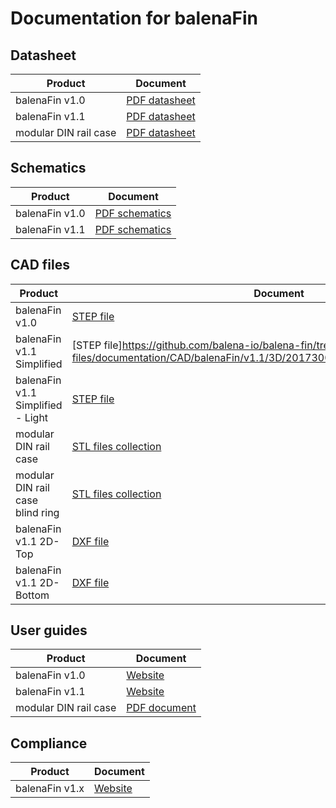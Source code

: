 # Documentation for balenaFin

## Datasheet

| **Product** |  Document
| --- | --- |
| balenaFin v1.0 | [PDF datasheet](https://github.com/balena-io/balena-fin/raw/master/documentation/PDF/balenaFin/v1.0/datasheet/datasheet.pdf) |
| balenaFin v1.1 | [PDF datasheet](https://github.com/balena-io/balena-fin/raw/master/documentation/PDF/balenaFin/v1.1/datasheet/datasheet.pdf) |
| modular DIN rail case | [PDF datasheet](https://github.com/balena-io/balena-fin/raw/master/documentation/PDF/accesories/modular_DIN_rail_case/datasheet/datasheet.pdf) |

## Schematics

| **Product** |  Document
| --- | --- |
| balenaFin v1.0 | [PDF schematics](https://github.com/balena-io/balena-fin/raw/master/documentation/PDF/balenaFin/v1.0/schematics/20173009_V8_schematics.pdf) |
| balenaFin v1.1 | [PDF schematics](https://github.com/balena-io/balena-fin/raw/master/documentation/PDF/balenaFin/v1.1/schematics/20173009_balena-fin_v10.pdf) |

## CAD files

| **Product** |  Document
| --- | --- |
| balenaFin v1.0 | [STEP file](https://github.com/balena-io/balena-fin/raw/master/documentation/CAD/balenaFin/v1.0/20173009_BALENA-FIN_V1.0_LIGHT.stp) |
| balenaFin v1.1 Simplified| [STEP file]https://github.com/balena-io/balena-fin/tree/Add-.dxf-files/documentation/CAD/balenaFin/v1.1/3D/20173009_balenaFin_V1.1_simplified.stp) |
| balenaFin v1.1 Simplified - Light| [STEP file](https://github.com/balena-io/balena-fin/tree/Add-.dxf-files/documentation/CAD/balenaFin/v1.1/3D/20173009_balenaFin_V1.1_simplified_light.stp) |
| modular DIN rail case | [STL files collection](https://github.com/balena-io/balena-fin/raw/master/documentation/CAD/accesories/modular_DIN_rail_case/v2.zip) |
| modular DIN rail case blind ring | [STL files collection](https://github.com/balena-io/balena-fin/raw/master/documentation/CAD/accesories/modular_DIN_rail_case/blind-ring.zip) |
| balenaFin v1.1 2D-Top | [DXF file](https://github.com/balena-io/balena-fin/tree/Add-.dxf-files/documentation/CAD/balenaFin/v1.1/2D/TOPOTOP.dxf) |
| balenaFin v1.1 2D-Bottom | [DXF file](https://github.com/balena-io/balena-fin/tree/Add-.dxf-files/documentation/CAD/balenaFin/v1.1/2D/TOPOBOTTOM.DXF) |

## User guides

| **Product** |  Document
| --- | --- |
| balenaFin v1.0 | [Website](https://www.balena.io/fin/1.0/docs/) |
| balenaFin v1.1 | [Website](https://www.balena.io/fin/1.1/docs/) |
| modular DIN rail case | [PDF document](https://github.com/balena-io/balena-fin/raw/master/documentation/PDF/accesories/modular_DIN_rail_case/user_guide/user_guide.pdf) |

## Compliance

| **Product** |  Document
| --- | --- |
| balenaFin v1.x | [Website](https://github.com/balena-io/balena-fin/blob/master/documentation/PDF/balenaFin/CONFORMITY.md) |
